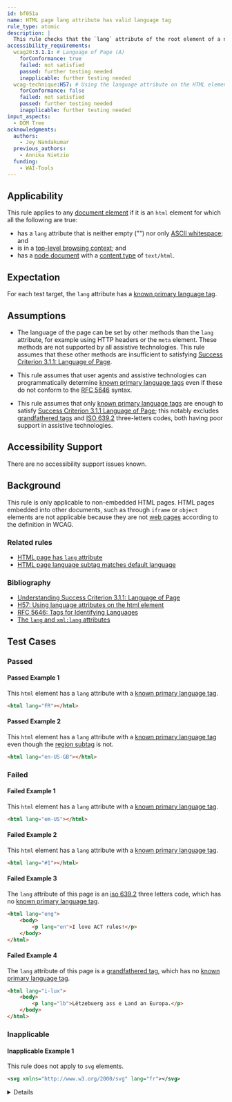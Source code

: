 ```yaml
---
id: bf051a
name: HTML page lang attribute has valid language tag
rule_type: atomic
description: |
  This rule checks that the `lang` attribute of the root element of a non-embedded HTML page has a language tag with a known primary language subtag.
accessibility_requirements:
  wcag20:3.1.1: # Language of Page (A)
    forConformance: true
    failed: not satisfied
    passed: further testing needed
    inapplicable: further testing needed
  wcag-technique:H57: # Using the language attribute on the HTML element
    forConformance: false
    failed: not satisfied
    passed: further testing needed
    inapplicable: further testing needed
input_aspects:
  - DOM Tree
acknowledgments:
  authors:
    - Jey Nandakumar
  previous_authors:
    - Annika Nietzio
  funding:
    - WAI-Tools
---
```


## Applicability

This rule applies to any [document element](https://dom.spec.whatwg.org/#document-element) if it is an `html` element for which all the following are true:

- has a `lang` attribute that is neither empty ("") nor only [ASCII whitespace](https://infra.spec.whatwg.org/#ascii-whitespace); and
- is in a [top-level browsing context](https://html.spec.whatwg.org/#top-level-browsing-context); and
- has a [node document](https://dom.spec.whatwg.org/#concept-node-document) with a [content type](https://dom.spec.whatwg.org/#concept-document-content-type) of `text/html`.

## Expectation

For each test target, the `lang` attribute has a [known primary language tag][].

## Assumptions

- The language of the page can be set by other methods than the `lang` attribute, for example using HTTP headers or the `meta` element. These methods are not supported by all assistive technologies. This rule assumes that these other methods are insufficient to satisfying [Success Criterion 3.1.1: Language of Page](https://www.w3.org/TR/WCAG22/#language-of-page).

- This rule assumes that user agents and assistive technologies can programmatically determine [known primary language tags][known primary language tag] even if these do not conform to the [RFC 5646][] syntax.

- This rule assumes that only [known primary language tags][known primary language tag] are enough to satisfy [Success Criterion 3.1.1 Language of Page][sc311]; this notably excludes [grandfathered tags][] and [ISO 639.2][] three-letters codes, both having poor support in assistive technologies.

## Accessibility Support

There are no accessibility support issues known.

## Background

This rule is only applicable to non-embedded HTML pages. HTML pages embedded into other documents, such as through `iframe` or `object` elements are not applicable because they are not [web pages](https://www.w3.org/TR/WCAG22/#dfn-web-page-s) according to the definition in WCAG.

### Related rules

- [HTML page has `lang` attribute](https://www.w3.org/WAI/standards-guidelines/act/rules/b5c3f8/)
- [HTML page language subtag matches default language](https://www.w3.org/WAI/standards-guidelines/act/rules/ucwvc8/)

### Bibliography

- [Understanding Success Criterion 3.1.1: Language of Page](https://www.w3.org/WAI/WCAG22/Understanding/language-of-page.html)
- [H57: Using language attributes on the html element](https://www.w3.org/WAI/WCAG22/Techniques/html/H57)
- [RFC 5646: Tags for Identifying Languages](https://www.rfc-editor.org/rfc/rfc5646.html)
- [The `lang` and `xml:lang` attributes](https://html.spec.whatwg.org/multipage/dom.html#the-lang-and-xml:lang-attributes)

## Test Cases

### Passed

#### Passed Example 1

This `html` element has a `lang` attribute with a [known primary language tag][].

```html
<html lang="FR"></html>
```

#### Passed Example 2

This `html` element has a `lang` attribute with a [known primary language tag][] even though the [region subtag][] is not.

```html
<html lang="en-US-GB"></html>
```

### Failed

#### Failed Example 1

This `html` element has a `lang` attribute with a [known primary language tag][].

```html
<html lang="em-US"></html>
```

#### Failed Example 2

This `html` element has a `lang` attribute with a [known primary language tag][].

```html
<html lang="#1"></html>
```

#### Failed Example 3

The `lang` attribute of this page is an [iso 639.2][] three letters code, which has no [known primary language tag][].

```html
<html lang="eng">
	<body>
		<p lang="en">I love ACT rules!</p>
	</body>
</html>
```

#### Failed Example 4

The `lang` attribute of this page is a [grandfathered tag][grandfathered tags], which has no [known primary language tag][].

```html
<html lang="i-lux">
	<body>
		<p lang="lb">Lëtzebuerg ass e Land an Europa.</p>
	</body>
</html>
```

### Inapplicable

#### Inapplicable Example 1

This rule does not apply to `svg` elements.

```svg
<svg xmlns="http://www.w3.org/2000/svg" lang="fr"></svg>
```

<details>
<sumary>## Boundary Examples</sumary>

These examples are not normative and not require for consistent implementations. They illustrate limitations and boundaries of the rule. Passed and Inapplicable examples in this category are likely to fail the rule's accessibility requirement, showing how the rule is only a partial test. Testing tools and methodologies are encouraged to be more clever than the rule, and to report the correct outcome for these examples. Therefore, they are not required for consistent implementation.

### Inapplicable Examples

#### Inapplicable Example 1

This `html` element has an empty `lang` attribute. It is not applicable for this rule, but nonetheless fails [Success Criterion 3.1.1 Language of Page][sc311]. It also fails rule [HTML page has non-empty title](https://www.w3.org/WAI/standards-guidelines/act/rules/b5c3f8/).

```html
<html lang="">
	<body>
		I love ACT rules.
	</body>
</html>
```

</details>

[grandfathered tags]: https://www.rfc-editor.org/rfc/rfc5646.html#section-2.2.8
[iso 639.2]: https://www.loc.gov/standards/iso639-2/php/code_list.php 'ISO 639.2: Codes for the Representation of Names of Languages'
[region subtag]: https://www.rfc-editor.org/rfc/rfc5646.html#section-2.2.4 'Definition of region subtag'
[rfc 5646]: https://www.rfc-editor.org/rfc/rfc5646.html#section-2.1
[sc311]: https://www.w3.org/TR/WCAG22/#language-of-page 'Success Criterion 3.1.1 Language of Page'
[known primary language tag]: #known-primary-language-tag 'Definition of Known Primary Language Tag'
